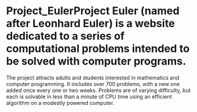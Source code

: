 # Project_EulerProject Euler (named after Leonhard Euler) is a website dedicated to a series of computational problems intended to be solved with computer programs.
The project attracts adults and students interested in mathematics and computer programming.
It includes over 700 problems, with a new one added once every one or two weeks.
Problems are of varying difficulty, but each is solvable in less than a minute of CPU time using an efficient algorithm on a modestly powered computer.
